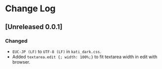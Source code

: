 # Change Log

<!-- markdownlint-disable MD024 no-duplicate-heading -->
<!-- ## [Unreleased 0.0.1] -->

## [Unreleased 0.0.1]

### Changed

- `EUC-JP (LF)` to `UTF-8 (LF)` in `kati_dark.css`.
- Added `textarea.edit {; width: 100%;}` to fit textarea width in edit with browser.

<!--
## Template
### Added
### Changed
### Deprecated
### Removed
### Fixed
### Security
-->
